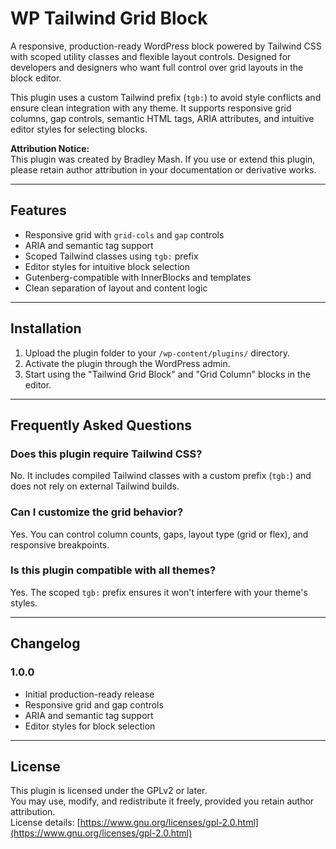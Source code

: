 # WP Tailwind Grid Block

A responsive, production-ready WordPress block powered by Tailwind CSS with scoped utility classes and flexible layout controls. Designed for developers and designers who want full control over grid layouts in the block editor.

This plugin uses a custom Tailwind prefix (`tgb:`) to avoid style conflicts and ensure clean integration with any theme. It supports responsive grid columns, gap controls, semantic HTML tags, ARIA attributes, and intuitive editor styles for selecting blocks.

**Attribution Notice:**  
This plugin was created by Bradley Mash. If you use or extend this plugin, please retain author attribution in your documentation or derivative works.

---

## Features

- Responsive grid with `grid-cols` and `gap` controls
- ARIA and semantic tag support
- Scoped Tailwind classes using `tgb:` prefix
- Editor styles for intuitive block selection
- Gutenberg-compatible with InnerBlocks and templates
- Clean separation of layout and content logic

---

## Installation

1. Upload the plugin folder to your `/wp-content/plugins/` directory.
2. Activate the plugin through the WordPress admin.
3. Start using the "Tailwind Grid Block" and "Grid Column" blocks in the editor.

---

## Frequently Asked Questions

### Does this plugin require Tailwind CSS?
No. It includes compiled Tailwind classes with a custom prefix (`tgb:`) and does not rely on external Tailwind builds.

### Can I customize the grid behavior?
Yes. You can control column counts, gaps, layout type (grid or flex), and responsive breakpoints.

### Is this plugin compatible with all themes?
Yes. The scoped `tgb:` prefix ensures it won't interfere with your theme's styles.

---

## Changelog

### 1.0.0
- Initial production-ready release
- Responsive grid and gap controls
- ARIA and semantic tag support
- Editor styles for block selection

---

## License

This plugin is licensed under the GPLv2 or later.  
You may use, modify, and redistribute it freely, provided you retain author attribution.  
License details: [https://www.gnu.org/licenses/gpl-2.0.html](https://www.gnu.org/licenses/gpl-2.0.html)
